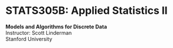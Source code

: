 # STATS305B: Applied Statistics II
**Models and Algorithms for Discrete Data** <br>
Instructor: Scott Linderman <br>
Stanford University
